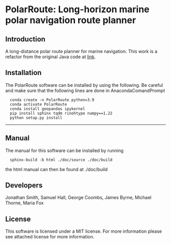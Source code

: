 # PolarRoute: Long-horizon marine polar navigation route planner  

## Introduction
A long-distance polar route planner for marine navigation. This work is a refactor from the original Java code at [link](https://github.com/foxm1/RoutePlanner). 


## Installation
The PolarRoute software can be installed by using the following. Be careful and make sure that the following lines are done in AnacondaComandPrompt
```
  conda create -n PolarRoute python=3.9
  conda activate PolarRoute
  conda install geopandas ipykernel
  pip install sphinx tqdm rinohtype numpy==1.22
  python setup.py install
```
---

## Manual
The manual for this software can be installed by running
```
  sphinx-build -b html ./doc/source ./doc/build
```
the html manual can then be found at ./doc/build

## Developers
Jonathan Smith, Samuel Hall, George Coombs, James Byrne,  Michael Thorne, Maria Fox

## License
This software is licensed under a MIT license. For more information please see attached license for more information.